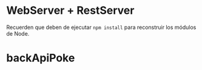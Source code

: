 # WebServer + RestServer

Recuerden que deben de ejecutar ```npm install``` para reconstruir los módulos de Node.
# backApiPoke
